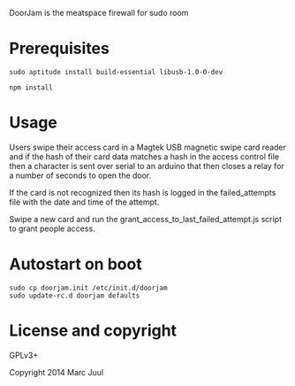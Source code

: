 DoorJam is the meatspace firewall for sudo room

# Prerequisites

```
sudo aptitude install build-essential libusb-1.0-0-dev

npm install
```

# Usage

Users swipe their access card in a Magtek USB magnetic swipe card reader and if the hash of their card data matches a hash in the access control file then a character is sent over serial to an arduino that then closes a relay for a number of seconds to open the door.

If the card is not recognized then its hash is logged in the failed_attempts file with the date and time of the attempt.

Swipe a new card and run the grant_access_to_last_failed_attempt.js script to grant people access.

# Autostart on boot

```
sudo cp doorjam.init /etc/init.d/doorjam
sudo update-rc.d doorjam defaults
```

# License and copyright

GPLv3+

Copyright 2014 Marc Juul
